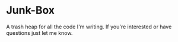 # Junk-Box
A trash heap for all the code I'm writing.
If you're interested or have questions just let me know.
